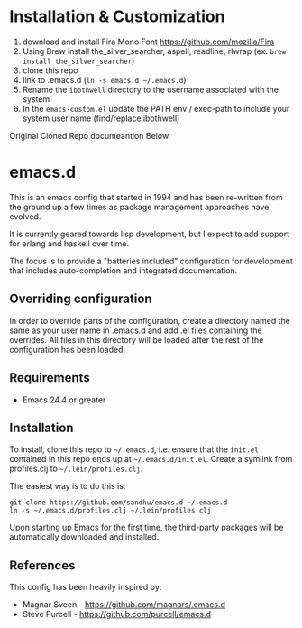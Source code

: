 # Installation & Customization

1. download and install Fira Mono Font https://github.com/mozilla/Fira
1. Using Brew install the_silver_searcher, aspell, readline, rlwrap  (ex. `brew install the_silver_searcher`)
1. clone this repo
1. link to .emacs.d (`ln -s emacs.d ~/.emacs.d`)
1. Rename the `ibothwell` directory to the username associated with the system
1. In the `emacs-custom.el` update the PATH env / exec-path to include your system user name (find/replace ibothwell)


Original Cloned Repo documeantion Below.

# emacs.d

This is an emacs config that started in 1994 and has been
re-written from the ground up a few times as package management
approaches have evolved.

It is currently geared towards lisp development, but I expect to add
support for erlang and haskell over time.

The focus is to provide a "batteries included" configuration for
development that includes auto-completion and integrated
documentation.

## Overriding configuration

In order to override parts of the configuration, create a directory
named the same as your user name in .emacs.d and add .el files
containing the overrides. All files in this directory will be loaded
after the rest of the configuration has been loaded.

## Requirements

* Emacs 24.4 or greater

## Installation

To install, clone this repo to `~/.emacs.d`, i.e. ensure that the
`init.el` contained in this repo ends up at `~/.emacs.d/init.el`.
Create a symlink from profiles.clj to `~/.lein/profiles.clj`.

The easiest way is to do this is:

````
git clone https://github.com/sandhu/emacs.d ~/.emacs.d
ln -s ~/.emacs.d/profiles.clj ~/.lein/profiles.clj
````

Upon starting up Emacs for the first time, the third-party packages
will be automatically downloaded and installed.


## References
This config has been heavily inspired by:
* Magnar Sveen - https://github.com/magnars/.emacs.d
* Steve Purcell - https://github.com/purcell/emacs.d
